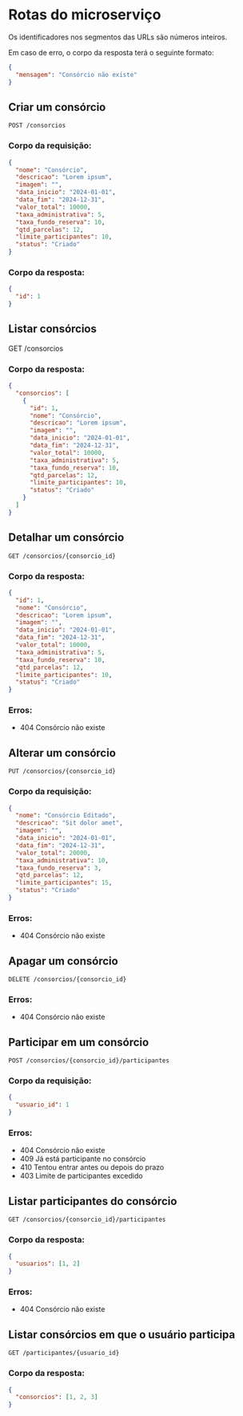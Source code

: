 # Rotas do microserviço
Os identificadores nos segmentos das URLs são números inteiros.

Em caso de erro, o corpo da resposta terá o seguinte formato:

```json
{
  "mensagem": "Consórcio não existe"
}
```

## Criar um consórcio
```http
POST /consorcios
```

### Corpo da requisição:
```json
{
  "nome": "Consórcio",
  "descricao": "Lorem ipsum",
  "imagem": "",
  "data_inicio": "2024-01-01",
  "data_fim": "2024-12-31",
  "valor_total": 10000,
  "taxa_administrativa": 5,
  "taxa_fundo_reserva": 10,
  "qtd_parcelas": 12,
  "limite_participantes": 10,
  "status": "Criado"
}
```

### Corpo da resposta:
```json
{
  "id": 1
}
```

## Listar consórcios
GET /consorcios

### Corpo da resposta:
```json
{
  "consorcios": [
    {
      "id": 1,
      "nome": "Consórcio",
      "descricao": "Lorem ipsum",
      "imagem": "",
      "data_inicio": "2024-01-01",
      "data_fim": "2024-12-31",
      "valor_total": 10000,
      "taxa_administrativa": 5,
      "taxa_fundo_reserva": 10,
      "qtd_parcelas": 12,
      "limite_participantes": 10,
      "status": "Criado"
    }
  ]
}
```

## Detalhar um consórcio
```http
GET /consorcios/{consorcio_id}
```

### Corpo da resposta:
```json
{
  "id": 1,
  "nome": "Consórcio",
  "descricao": "Lorem ipsum",
  "imagem": "",
  "data_inicio": "2024-01-01",
  "data_fim": "2024-12-31",
  "valor_total": 10000,
  "taxa_administrativa": 5,
  "taxa_fundo_reserva": 10,
  "qtd_parcelas": 12,
  "limite_participantes": 10,
  "status": "Criado"
}
```

### Erros:
- 404 Consórcio não existe

## Alterar um consórcio
```http
PUT /consorcios/{consorcio_id}
```

### Corpo da requisição:
```json
{
  "nome": "Consórcio Editado",
  "descricao": "Sit dolor amet",
  "imagem": "",
  "data_inicio": "2024-01-01",
  "data_fim": "2024-12-31",
  "valor_total": 20000,
  "taxa_administrativa": 10,
  "taxa_fundo_reserva": 3,
  "qtd_parcelas": 12,
  "limite_participantes": 15,
  "status": "Criado"
}
```

### Erros:
- 404 Consórcio não existe

## Apagar um consórcio
```http
DELETE /consorcios/{consorcio_id}
```

### Erros:
- 404 Consórcio não existe

## Participar em um consórcio
```http
POST /consorcios/{consorcio_id}/participantes
```

### Corpo da requisição:
```json
{
  "usuario_id": 1
}
```

### Erros:
- 404 Consórcio não existe
- 409 Já está participante no consórcio
- 410 Tentou entrar antes ou depois do prazo
- 403 Limite de participantes excedido

## Listar participantes do consórcio
```http
GET /consorcios/{consorcio_id}/participantes
```

### Corpo da resposta:
```json
{
  "usuarios": [1, 2]
}
```

### Erros:
- 404 Consórcio não existe

## Listar consórcios em que o usuário participa
```http
GET /participantes/{usuario_id}
```

### Corpo da resposta:
```json
{
  "consorcios": [1, 2, 3]
}
```

